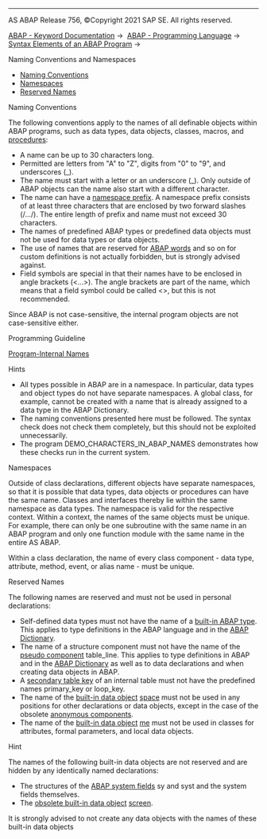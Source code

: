   

* * *

AS ABAP Release 756, ©Copyright 2021 SAP SE. All rights reserved.

[ABAP - Keyword Documentation](javascript:call_link\('abenabap.htm'\)) →  [ABAP - Programming Language](javascript:call_link\('abenabap_reference.htm'\)) →  [Syntax Elements of an ABAP Program](javascript:call_link\('abenabap_syntax.htm'\)) → 

Naming Conventions and Namespaces

-   [Naming Conventions](#@@ITOC@@ABENNAMING_CONVENTIONS_1)
-   [Namespaces](#@@ITOC@@ABENNAMING_CONVENTIONS_2)
-   [Reserved Names](#@@ITOC@@ABENNAMING_CONVENTIONS_3)

Naming Conventions

The following conventions apply to the names of all definable objects within ABAP programs, such as data types, data objects, classes, macros, and [procedures](javascript:call_link\('abenprocedure_glosry.htm'\) "Glossary Entry"):

-   A name can be up to 30 characters long.
-   Permitted are letters from "A" to "Z", digits from "0" to "9", and underscores (\_).
-   The name must start with a letter or an underscore (\_). Only outside of ABAP objects can the name also start with a different character.
-   The name can have a [namespace prefix](javascript:call_link\('abenname_space_prefix_glosry.htm'\) "Glossary Entry"). A namespace prefix consists of at least three characters that are enclosed by two forward slashes (/.../). The entire length of prefix and name must not exceed 30 characters.
-   The names of predefined ABAP types or predefined data objects must not be used for data types or data objects.
-   The use of names that are reserved for [ABAP words](javascript:call_link\('abenabap_words.htm'\)) and so on for custom definitions is not actually forbidden, but is strongly advised against.
-   Field symbols are special in that their names have to be enclosed in angle brackets (<...>). The angle brackets are part of the name, which means that a field symbol could be called <>, but this is not recommended.

Since ABAP is not case-sensitive, the internal program objects are not case-sensitive either.

Programming Guideline

[Program-Internal Names](javascript:call_link\('abenprog_intern_names_guidl.htm'\) "Guideline")

Hints

-   All types possible in ABAP are in a namespace. In particular, data types and object types do not have separate namespaces. A global class, for example, cannot be created with a name that is already assigned to a data type in the ABAP Dictionary.
-   The naming conventions presented here must be followed. The syntax check does not check them completely, but this should not be exploited unnecessarily.
-   The program DEMO\_CHARACTERS\_IN\_ABAP\_NAMES demonstrates how these checks run in the current system.

Namespaces

Outside of class declarations, different objects have separate namespaces, so that it is possible that data types, data objects or procedures can have the same name. Classes and interfaces thereby lie within the same namespace as data types. The namespace is valid for the respective context. Within a context, the names of the same objects must be unique. For example, there can only be one subroutine with the same name in an ABAP program and only one function module with the same name in the entire AS ABAP.

Within a class declaration, the name of every class component - data type, attribute, method, event, or alias name - must be unique.

Reserved Names

The following names are reserved and must not be used in personal declarations:

-   Self-defined data types must not have the name of a [built-in ABAP type](javascript:call_link\('abenbuilt_in_types_complete.htm'\)). This applies to type definitions in the ABAP language and in the [ABAP Dictionary](javascript:call_link\('abenabap_dictionary_glosry.htm'\) "Glossary Entry").
-   The name of a structure component must not have the name of the [pseudo component](javascript:call_link\('abenpseudo_component_glosry.htm'\) "Glossary Entry") table\_line. This applies to type definitions in ABAP and in the [ABAP Dictionary](javascript:call_link\('abenabap_dictionary_glosry.htm'\) "Glossary Entry") as well as to data declarations and when creating data objects in ABAP.
-   A [secondary table key](javascript:call_link\('abensecondary_table_key_glosry.htm'\) "Glossary Entry") of an internal table must not have the predefined names primary\_key or loop\_key.
-   The name of the [built-in data object](javascript:call_link\('abenbuilt_in_objects.htm'\)) [space](javascript:call_link\('abenspace.htm'\)) must not be used in any positions for other declarations or data objects, except in the case of the obsolete [anonymous components](javascript:call_link\('abenanonymous_components.htm'\)).
-   The name of the [built-in data object](javascript:call_link\('abenbuilt_in_objects.htm'\)) [me](javascript:call_link\('abenme.htm'\)) must not be used in classes for attributes, formal parameters, and local data objects.

Hint

The names of the following built-in data objects are not reserved and are hidden by any identically named declarations:

-   The structures of the [ABAP system fields](javascript:call_link\('abensystem_fields.htm'\)) sy and syst and the system fields themselves.
-   The [obsolete built-in data object](javascript:call_link\('abenbuilt_in_obsolete.htm'\)) [screen](javascript:call_link\('abenscreen_structure_obsolete.htm'\)).

It is strongly advised to not create any data objects with the names of these built-in data objects